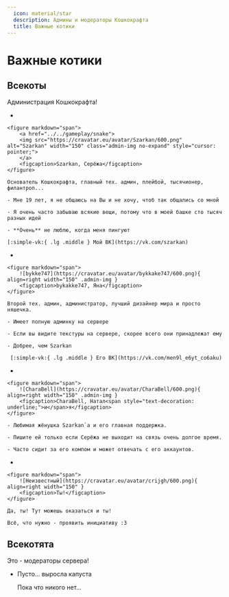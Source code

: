 ```yaml
---
  icon: material/star
  description: Админы и модераторы Кошкокрафта
  title: Важные котики
---
```


# Важные котики

## Всекоты

Администрация Кошкокрафта!

<div class="grid cards" markdown>

- 

    <figure markdown="span">
        <a href="../../gameplay/snake">
        <img src="https://cravatar.eu/avatar/Szarkan/600.png" alt="Szarkan" width="150" class="admin-img no-expand" style="cursor: pointer;">
        </a>
        <figcaption>Szarkan, Серёжа</figcaption>
    </figure>

    Основатель Кошкокрафта, главный тех. админ, плейбой, тысячионер, филантроп...

    - Мне 19 лет, я не общаюсь на Вы и не хочу, чтоб так общались со мной

    - Я очень часто забываю всякие вещи, потому что в моей башке сто тысяч разных идей

    - **Очень** не люблю, когда меня пингуют

    [:simple-vk:{ .lg .middle } Мой ВК](https://vk.com/szarkan)

-  

    <figure markdown="span">
        ![bykke747](https://cravatar.eu/avatar/bykkake747/600.png){ align=right width="150" .admin-img }
        <figcaption>bykakke747, Яна</figcaption>
    </figure>

    Второй тех. админ, администратор, лучший дизайнер мира и просто няшечка.

    - Имеет полную админку на сервере

    - Если вы видите текстуры на сервере, скорее всего они принадлежат ему

    - Добрее, чем Szarkan

     [:simple-vk:{ .lg .middle } Его ВК](https://vk.com/men9l_e6yt_co6aku)

- 

    <figure markdown="span">
        ![CharaBell](https://cravatar.eu/avatar/CharaBell/600.png){ align=right width="150" .admin-img }
        <figcaption>CharaBell, Натал<span style="text-decoration: underline;">и</span>я</figcaption>
    </figure>

    - Любимая жёнушка Szarkan`a и его главная поддержка.

    - Пишите ей только если Серёжа не выходит на связь очень долгое время.

    - Часто сидит за его компом и может отвечать с его аккаунтов.

-  

    <figure markdown="span">
        ![Неизвестный](https://cravatar.eu/avatar/crijgh/600.png){ align=right width="150" }
        <figcaption>Ты!</figcaption>
    </figure>

    Да, ты! Тут можешь оказаться и ты!

    Всё, что нужно - проявить инициативу :3

</div>

## Всекотята

Это - модераторы сервера!

<div class="grid cards" markdown>

- Пусто... выросла капуста

    Пока что никого нет...

</div>
